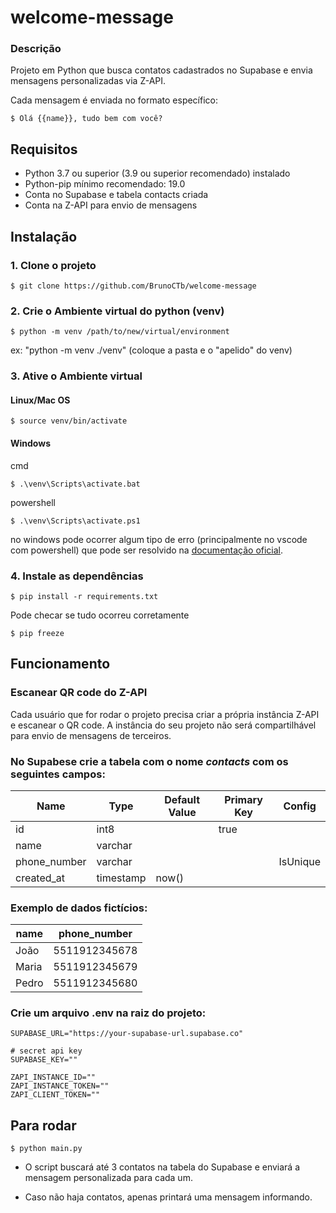 # welcome-message
### Descrição

Projeto em Python que busca contatos cadastrados no Supabase e envia mensagens personalizadas via Z-API.

Cada mensagem é enviada no formato específico:

```
$ Olá {{name}}, tudo bem com você?
```

## Requisitos

- Python 3.7 ou superior (3.9 ou superior recomendado) instalado
- Python-pip mínimo recomendado: 19.0
- Conta no Supabase e tabela contacts criada
- Conta na Z-API para envio de mensagens

## Instalação

### 1. Clone o projeto
```
$ git clone https://github.com/BrunoCTb/welcome-message
```

### 2. Crie o Ambiente virtual do python (venv)

```
$ python -m venv /path/to/new/virtual/environment
```

ex: "python -m venv ./venv" (coloque a pasta e o "apelido" do venv)

### 3. Ative o Ambiente virtual

#### Linux/Mac OS

```
$ source venv/bin/activate
```


#### Windows

cmd
```
$ .\venv\Scripts\activate.bat
```
powershell
```
$ .\venv\Scripts\activate.ps1
```

no windows pode ocorrer algum tipo de erro (principalmente no vscode com powershell) que pode ser resolvido na [documentação oficial](https://docs.python.org/3/library/venv.html).

### 4. Instale as dependências
```
$ pip install -r requirements.txt
```

Pode checar se tudo ocorreu corretamente

```
$ pip freeze
```

## Funcionamento

### Escanear QR code do Z-API

Cada usuário que for rodar o projeto precisa criar a própria instância Z-API e escanear o QR code.
A instância do seu projeto não será compartilhável para envio de mensagens de terceiros.

### No Supabese crie a tabela com o nome *contacts* com os seguintes campos:

| Name | Type | Default Value | Primary Key | Config |
| -- | -- | -- | -- | -- |
| id | int8 | | true | |
| name | varchar | | |
| phone_number | varchar | | | IsUnique |
| created_at | timestamp | now() | |


### Exemplo de dados fictícios:

| name |  phone_number |
| --- | --- |
| João | 5511912345678 |
| Maria | 5511912345679 |
|Pedro | 5511912345680 |

### Crie um arquivo .env na raiz do projeto:

```
SUPABASE_URL="https://your-supabase-url.supabase.co"

# secret api key
SUPABASE_KEY=""

ZAPI_INSTANCE_ID=""
ZAPI_INSTANCE_TOKEN=""
ZAPI_CLIENT_TOKEN=""
```

## Para rodar
```
$ python main.py
```

- O script buscará até 3 contatos na tabela do Supabase e enviará a mensagem personalizada para cada um.

- Caso não haja contatos, apenas printará uma mensagem informando.
